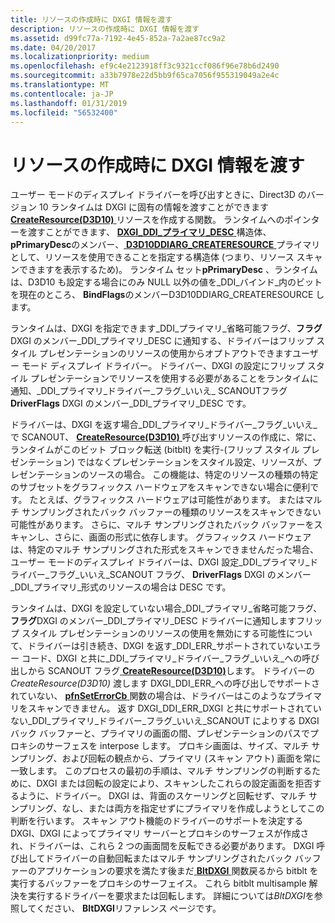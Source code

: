 ```yaml
---
title: リソースの作成時に DXGI 情報を渡す
description: リソースの作成時に DXGI 情報を渡す
ms.assetid: d99fc77a-7192-4e45-852a-7a2ae87cc9a2
ms.date: 04/20/2017
ms.localizationpriority: medium
ms.openlocfilehash: ef9c4e2123918ff3c9321ccf086f96e78b6d2490
ms.sourcegitcommit: a33b7978e22d5bb9f65ca7056f955319049a2e4c
ms.translationtype: MT
ms.contentlocale: ja-JP
ms.lasthandoff: 01/31/2019
ms.locfileid: "56532400"
---
```

# <a name="passing-dxgi-information-at-resource-creation-time"></a>リソースの作成時に DXGI 情報を渡す


ユーザー モードのディスプレイ ドライバーを呼び出すときに、Direct3D のバージョン 10 ランタイムは DXGI に固有の情報を渡すことができます[ **CreateResource(D3D10)** ](https://msdn.microsoft.com/library/windows/hardware/ff540691)リソースを作成する関数。 ランタイムへのポインターを渡すことができます、 [ **DXGI\_DDI\_プライマリ\_DESC** ](https://msdn.microsoft.com/library/windows/hardware/ff557511)構造体、 **pPrimaryDesc**のメンバー、[ **D3D10DDIARG\_CREATERESOURCE** ](https://msdn.microsoft.com/library/windows/hardware/ff541697)プライマリとして、リソースを使用できることを指定する構造体 (つまり、リソース スキャンできますを表示するため)。 ランタイム セット**pPrimaryDesc** 、ランタイムは、D3D10 も設定する場合にのみ NULL 以外の値を\_DDI\_バインド\_内のビットを現在のところ、 **BindFlags**のメンバーD3D10DDIARG\_CREATERESOURCE します。

ランタイムは、DXGI を指定できます\_DDI\_プライマリ\_省略可能フラグ、**フラグ**DXGI のメンバー\_DDI\_プライマリ\_DESC に通知する、ドライバーはフリップ スタイル プレゼンテーションのリソースの使用からオプトアウトできますユーザー モード ディスプレイ ドライバー。 ドライバー、DXGI の設定にフリップ スタイル プレゼンテーションでリソースを使用する必要があることをランタイムに通知、\_DDI\_プライマリ\_ドライバー\_フラグ\_いいえ\_ SCANOUTフラグ**DriverFlags** DXGI のメンバー\_DDI\_プライマリ\_DESC です。

ドライバーは、DXGI を返す場合\_DDI\_プライマリ\_ドライバー\_フラグ\_いいえ\_で SCANOUT、 [ **CreateResource(D3D10)** ](https://msdn.microsoft.com/library/windows/hardware/ff540691)呼び出すリソースの作成に、常に、ランタイムがこのビット ブロック転送 (bitblt) を実行-(フリップ スタイル プレゼンテーション) ではなくプレゼンテーションをスタイル設定、リソースが、プレゼンテーションのソースの場合。 この機能は、特定のリソースの種類の特定のサブセットをグラフィックス ハードウェアをスキャンできない場合に便利です。 たとえば、グラフィックス ハードウェアは可能性があります。 またはマルチ サンプリングされたバック バッファーの種類のリソースをスキャンできない可能性があります。 さらに、マルチ サンプリングされたバック バッファーをスキャンし、さらに、画面の形式に依存します。 グラフィックス ハードウェアは、特定のマルチ サンプリングされた形式をスキャンできませんだった場合、ユーザー モードのディスプレイ ドライバーは、DXGI 設定\_DDI\_プライマリ\_ドライバー\_フラグ\_いいえ\_SCANOUT フラグ、 **DriverFlags** DXGI のメンバー\_DDI\_プライマリ\_形式のリソースの場合は DESC です。

ランタイムは、DXGI を設定していない場合\_DDI\_プライマリ\_省略可能フラグ、**フラグ**DXGI のメンバー\_DDI\_プライマリ\_DESC ドライバーに通知しますフリップ スタイル プレゼンテーションのリソースの使用を無効にする可能性について、ドライバーは引き続き、DXGI を返す\_DDI\_ERR\_サポートされていないエラー コード、DXGI と共に\_DDI\_プライマリ\_ドライバー\_フラグ\_いいえ\_への呼び出しから SCANOUT フラグ[ **CreateResource(D3D10)**](https://msdn.microsoft.com/library/windows/hardware/ff540691)します。 ドライバーの*CreateResource(D3D10)* 渡します DXGI\_DDI\_ERR\_への呼び出しでサポートされていない、 [ **pfnSetErrorCb** ](https://msdn.microsoft.com/library/windows/hardware/ff568929)関数の場合は、ドライバーはこのようなプライマリをスキャンできません。 返す DXGI\_DDI\_ERR\_DXGI と共にサポートされていない\_DDI\_プライマリ\_ドライバー\_フラグ\_いいえ\_SCANOUT によりする DXGIバック バッファーと、プライマリの画面の間、プレゼンテーションのパスでプロキシのサーフェスを interpose します。 プロキシ画面は、サイズ、マルチ サンプリング、および回転の観点から、プライマリ (スキャン アウト) 画面を常に一致します。 このプロセスの最初の手順は、マルチ サンプリングの判断するために、DXGI または回転の設定により、スキャンしたこれらの設定画面を拒否するように、ドライバー。 DXGI は、背面のスケーリングと回転せず、マルチ サンプリング、なし、または両方を指定せずにプライマリを作成しようとしてこの判断を行います。 スキャン アウト機能のドライバーのサポートを決定する DXGI、DXGI によってプライマリ サーバーとプロキシのサーフェスが作成され、ドライバーは、これら 2 つの画面間を反転できる必要があります。 DXGI 呼び出してドライバーの自動回転またはマルチ サンプリングされたバック バッファーのアプリケーションの要求を満たす後まだ[ **BltDXGI** ](https://msdn.microsoft.com/library/windows/hardware/ff538252)関数戻るから bitblt を実行するバッファーをプロキシのサーフェイス。 これら bitblt multisample 解決を実行するドライバーを要求または回転します。 詳細については*BltDXGI*を参照してください、 **BltDXGI**リファレンス ページです。

 

 





